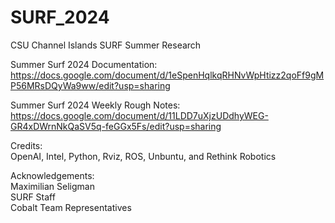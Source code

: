 # SURF_2024
CSU Channel Islands SURF Summer Research

Summer Surf 2024 Documentation: <br>
https://docs.google.com/document/d/1eSpenHqlkqRHNvWpHtizz2qoFf9gMP56MRsDQyWa9ww/edit?usp=sharing 

Summer Surf 2024 Weekly Rough Notes: <br>
https://docs.google.com/document/d/11LDD7uXjzUDdhyWEG-GR4xDWrnNkQaSV5q-feGGx5Fs/edit?usp=sharing 

Credits: <br>
OpenAI, Intel, Python, Rviz, ROS, Unbuntu, and Rethink Robotics

Acknowledgements: <br>
Maximilian Seligman <br>
SURF Staff <br>
Cobalt Team Representatives
